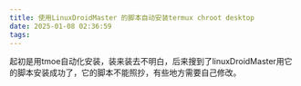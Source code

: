 ```yaml
---
title: 使用LinuxDroidMaster 的脚本自动安装termux chroot desktop
date: 2025-01-08 02:36:59
tags:
---
```

起初是用tmoe自动化安装，装来装去不明白，后来搜到了linuxDroidMaster用它的脚本安装成功了，它的脚本不能照抄，有些地方需要自己修改。

